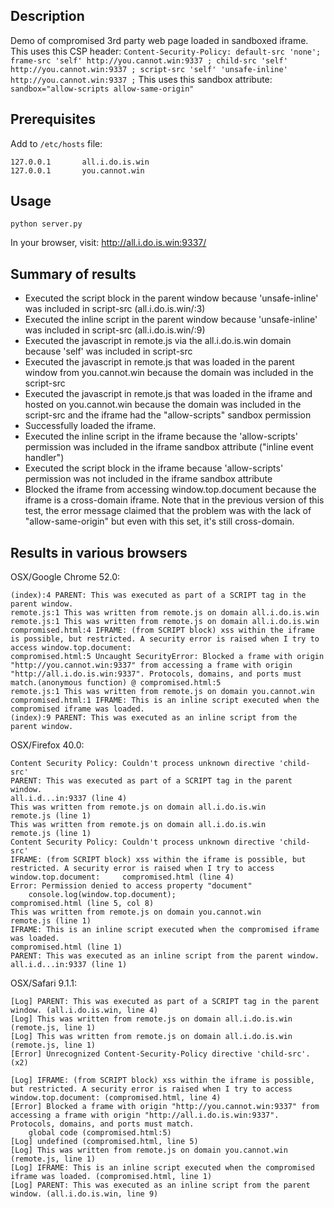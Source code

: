## Description

Demo of compromised 3rd party web page loaded in sandboxed iframe.
This uses this CSP header: `Content-Security-Policy: default-src 'none'; frame-src 'self' http://you.cannot.win:9337 ; child-src 'self' http://you.cannot.win:9337 ; script-src 'self' 'unsafe-inline' http://you.cannot.win:9337 ;`
This uses this sandbox attribute: `sandbox="allow-scripts allow-same-origin"`

## Prerequisites

Add to `/etc/hosts` file:
```
127.0.0.1       all.i.do.is.win
127.0.0.1       you.cannot.win
```

## Usage

`python server.py`

In your browser, visit: http://all.i.do.is.win:9337/

## Summary of results

* Executed the script block in the parent window because 'unsafe-inline' was included in script-src (all.i.do.is.win/:3)
* Executed the inline script in the parent window because 'unsafe-inline' was included in script-src (all.i.do.is.win/:9)
* Executed the javascript in remote.js via the all.i.do.is.win domain because 'self' was included in script-src
* Executed the javascript in remote.js that was loaded in the parent window from you.cannot.win because the domain was included in the script-src
* Executed the javascript in remote.js that was loaded in the iframe and hosted on you.cannot.win because the domain was included in the script-src and the iframe had the "allow-scripts" sandbox permission
* Successfully loaded the iframe.
* Executed the inline script in the iframe because the 'allow-scripts' permission was included in the iframe sandbox attribute ("inline event handler")
* Executed the script block in the iframe because 'allow-scripts' permission was not included in the iframe sandbox attribute
* Blocked the iframe from accessing window.top.document because the iframe is a cross-domain iframe. Note that in the previous version of this test, the error message claimed that the problem was with the lack of "allow-same-origin" but even with this set, it's still cross-domain.

## Results in various browsers

OSX/Google Chrome 52.0:
```
(index):4 PARENT: This was executed as part of a SCRIPT tag in the parent window.
remote.js:1 This was written from remote.js on domain all.i.do.is.win
remote.js:1 This was written from remote.js on domain all.i.do.is.win
compromised.html:4 IFRAME: (from SCRIPT block) xss within the iframe is possible, but restricted. A security error is raised when I try to access window.top.document:
compromised.html:5 Uncaught SecurityError: Blocked a frame with origin "http://you.cannot.win:9337" from accessing a frame with origin "http://all.i.do.is.win:9337". Protocols, domains, and ports must match.(anonymous function) @ compromised.html:5
remote.js:1 This was written from remote.js on domain you.cannot.win
compromised.html:1 IFRAME: This is an inline script executed when the compromised iframe was loaded.
(index):9 PARENT: This was executed as an inline script from the parent window.
```

OSX/Firefox 40.0:
```
Content Security Policy: Couldn't process unknown directive 'child-src'
PARENT: This was executed as part of a SCRIPT tag in the parent window.                                                                                 all.i.d...in:9337 (line 4)
This was written from remote.js on domain all.i.do.is.win                                                                                               remote.js (line 1)
This was written from remote.js on domain all.i.do.is.win                                                                                               remote.js (line 1)
Content Security Policy: Couldn't process unknown directive 'child-src'
IFRAME: (from SCRIPT block) xss within the iframe is possible, but restricted. A security error is raised when I try to access window.top.document:     compromised.html (line 4)
Error: Permission denied to access property "document"
    console.log(window.top.document);                                                                                                                   compromised.html (line 5, col 8)
This was written from remote.js on domain you.cannot.win                                                                                                remote.js (line 1)
IFRAME: This is an inline script executed when the compromised iframe was loaded.                                                                       compromised.html (line 1)
PARENT: This was executed as an inline script from the parent window.                                                                                   all.i.d...in:9337 (line 1)
```

OSX/Safari 9.1.1:
```
[Log] PARENT: This was executed as part of a SCRIPT tag in the parent window. (all.i.do.is.win, line 4)
[Log] This was written from remote.js on domain all.i.do.is.win (remote.js, line 1)
[Log] This was written from remote.js on domain all.i.do.is.win (remote.js, line 1)
[Error] Unrecognized Content-Security-Policy directive 'child-src'. (x2)

[Log] IFRAME: (from SCRIPT block) xss within the iframe is possible, but restricted. A security error is raised when I try to access window.top.document: (compromised.html, line 4)
[Error] Blocked a frame with origin "http://you.cannot.win:9337" from accessing a frame with origin "http://all.i.do.is.win:9337". Protocols, domains, and ports must match.
	global code (compromised.html:5)
[Log] undefined (compromised.html, line 5)
[Log] This was written from remote.js on domain you.cannot.win (remote.js, line 1)
[Log] IFRAME: This is an inline script executed when the compromised iframe was loaded. (compromised.html, line 1)
[Log] PARENT: This was executed as an inline script from the parent window. (all.i.do.is.win, line 9)
```
